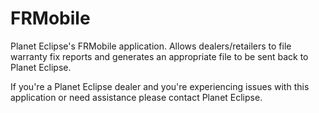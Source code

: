 # FRMobile
Planet Eclipse's FRMobile application. Allows dealers/retailers to file warranty fix reports and generates an appropriate file to be sent back to Planet Eclipse.

If you're a Planet Eclipse dealer and you're experiencing issues with this application or need assistance please contact Planet Eclipse.
